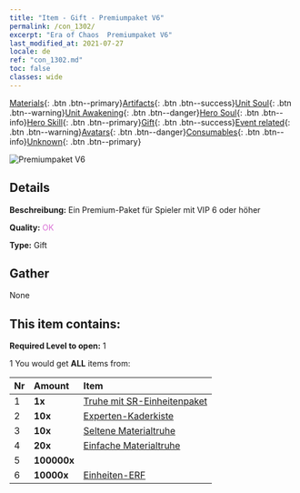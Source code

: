 ```yaml
---
title: "Item - Gift - Premiumpaket V6"
permalink: /con_1302/
excerpt: "Era of Chaos  Premiumpaket V6"
last_modified_at: 2021-07-27
locale: de
ref: "con_1302.md"
toc: false
classes: wide
---
```

 [Materials](/ItemsDE/){: .btn .btn--primary}[Artifacts](/ItemsDE/Artifacts/){: .btn .btn--success}[Unit Soul](/ItemsDE/UnitSoul/){: .btn .btn--warning}[Unit Awakening](/ItemsDE/UnitAwakening/){: .btn .btn--danger}[Hero Soul](/ItemsDE/HeroSoul/){: .btn .btn--info}[Hero Skill](/ItemsDE/HeroSkill/){: .btn .btn--primary}[Gift](/ItemsDE/Gift/){: .btn .btn--success}[Event related](/ItemsDE/Events/){: .btn .btn--warning}[Avatars](/ItemsDE/Avatars/){: .btn .btn--danger}[Consumables](/ItemsDE/Consumables/){: .btn .btn--info}[Unknown](/ItemsDE/Unknown/){: .btn .btn--primary}

 ![Premiumpaket V6](/images/t/i_905006.png)

## Details
 **Beschreibung:** Ein Premium-Paket für Spieler mit VIP 6 oder höher

 **Quality:** <span style="color: #DA70D6">OK</span>

 **Type:** Gift

## Gather

  None

## This item contains:

 **Required Level to open:** 1

 1 You would get **ALL** items  from:

  | Nr | Amount |     Item    |
  |:---|:-------|:------------|
  | 1 |  **1x** | [Truhe mit SR-Einheitenpaket](/ItemsDE/con_1319/) |  | 
  | 2 |  **10x** | [Experten-Kaderkiste](/ItemsDE/con_776/) |  | 
  | 3 |  **10x** | [Seltene Materialtruhe](/ItemsDE/con_757/) |  | 
  | 4 |  **20x** | [Einfache Materialtruhe](/ItemsDE/con_756/) |  | 
  | 5 |  **100000x** | <i class="fas fa-coins"/> |  | 
  | 6 |  **10000x** | [Einheiten-ERF](/ItemsDE/con_902/) |  | 
